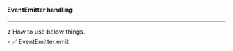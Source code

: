 <h4> EventEmitter handling </h4>
<p>
<hr>
❓ How to use below things.<br>
- ✅ EventEmitter.emit
</p>
